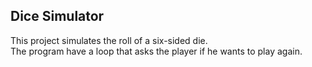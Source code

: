 ## Dice Simulator

This project simulates the roll of a six-sided die.<br>
The program have a loop that asks the player if he wants to play again.
